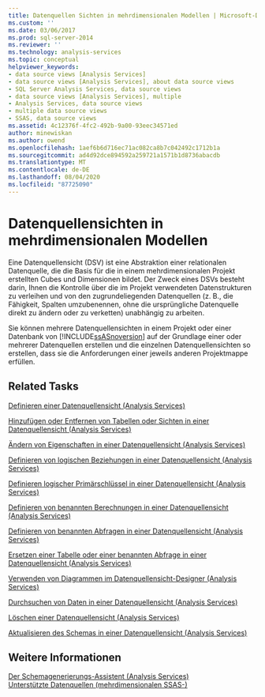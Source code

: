 ```yaml
---
title: Datenquellen Sichten in mehrdimensionalen Modellen | Microsoft-Dokumentation
ms.custom: ''
ms.date: 03/06/2017
ms.prod: sql-server-2014
ms.reviewer: ''
ms.technology: analysis-services
ms.topic: conceptual
helpviewer_keywords:
- data source views [Analysis Services]
- data source views [Analysis Services], about data source views
- SQL Server Analysis Services, data source views
- data source views [Analysis Services], multiple
- Analysis Services, data source views
- multiple data source views
- SSAS, data source views
ms.assetid: 4c12376f-4fc2-492b-9a00-93eec34571ed
author: minewiskan
ms.author: owend
ms.openlocfilehash: 1aef6b6d716ec71ac082ca8b7c042492c1712b1a
ms.sourcegitcommit: ad4d92dce894592a259721a1571b1d8736abacdb
ms.translationtype: MT
ms.contentlocale: de-DE
ms.lasthandoff: 08/04/2020
ms.locfileid: "87725090"
---
```

# <a name="data-source-views-in-multidimensional-models"></a>Datenquellensichten in mehrdimensionalen Modellen
  Eine Datenquellensicht (DSV) ist eine Abstraktion einer relationalen Datenquelle, die die Basis für die in einem mehrdimensionalen Projekt erstellten Cubes und Dimensionen bildet. Der Zweck eines DSVs besteht darin, Ihnen die Kontrolle über die im Projekt verwendeten Datenstrukturen zu verleihen und von den zugrundeliegenden Datenquellen (z. B., die Fähigkeit, Spalten umzubenennen, ohne die ursprüngliche Datenquelle direkt zu ändern oder zu verketten) unabhängig zu arbeiten.  
  
 Sie können mehrere Datenquellensichten in einem Projekt oder einer Datenbank von [!INCLUDE[ssASnoversion](../../includes/ssasnoversion-md.md)] auf der Grundlage einer oder mehrerer Datenquellen erstellen und die einzelnen Datenquellensichten so erstellen, dass sie die Anforderungen einer jeweils anderen Projektmappe erfüllen.  
  
## <a name="related-tasks"></a>Related Tasks  
 [Definieren einer Datenquellensicht &#40;Analysis Services&#41;](defining-a-data-source-view-analysis-services.md)  
  
 [Hinzufügen oder Entfernen von Tabellen oder Sichten in einer Datenquellensicht &#40;Analysis Services&#41;](adding-or-removing-tables-or-views-in-a-data-source-view-analysis-services.md)  
  
 [Ändern von Eigenschaften in einer Datenquellensicht &#40;Analysis Services&#41;](change-properties-in-a-data-source-view-analysis-services.md)  
  
 [Definieren von logischen Beziehungen in einer Datenquellensicht &#40;Analysis Services&#41;](define-logical-relationships-in-a-data-source-view-analysis-services.md)  
  
 [Definieren logischer Primärschlüssel in einer Datenquellensicht &#40;Analysis Services&#41;](define-logical-primary-keys-in-a-data-source-view-analysis-services.md)  
  
 [Definieren von benannten Berechnungen in einer Datenquellensicht &#40;Analysis Services&#41;](define-named-calculations-in-a-data-source-view-analysis-services.md)  
  
 [Definieren von benannten Abfragen in einer Datenquellensicht &#40;Analysis Services&#41;](define-named-queries-in-a-data-source-view-analysis-services.md)  
  
 [Ersetzen einer Tabelle oder einer benannten Abfrage in einer Datenquellensicht &#40;Analysis Services&#41;](replace-a-table-or-a-named-query-in-a-data-source-view-analysis-services.md)  
  
 [Verwenden von Diagrammen im Datenquellensicht-Designer &#40;Analysis Services&#41;](work-with-diagrams-in-data-source-view-designer-analysis-services.md)  
  
 [Durchsuchen von Daten in einer Datenquellensicht &#40;Analysis Services&#41;](explore-data-in-a-data-source-view-analysis-services.md)  
  
 [Löschen einer Datenquellensicht &#40;Analysis Services&#41;](delete-a-data-source-view-analysis-services.md)  
  
 [Aktualisieren des Schemas in einer Datenquellensicht &#40;Analysis Services&#41;](refresh-the-schema-in-a-data-source-view-analysis-services.md)  
  
## <a name="see-also"></a>Weitere Informationen  
 [Der Schemagenerierungs-Assistent &#40;Analysis Services&#41;](schema-generation-wizard-analysis-services.md)   
 [Unterstützte Datenquellen &#40;mehrdimensionalen SSAS-&#41;](supported-data-sources-ssas-multidimensional.md)  
  
  
